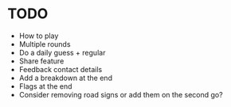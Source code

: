 # TODO
- How to play
- Multiple rounds
- Do a daily guess + regular
- Share feature
- Feedback contact details
- Add a breakdown at the end
- Flags at the end
- Consider removing road signs or add them on the second go?
